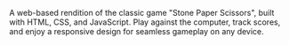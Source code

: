 A web-based rendition of the classic game "Stone Paper Scissors", built with HTML, CSS, and JavaScript. Play against the computer, track scores, and enjoy a responsive design for seamless gameplay on any device.
